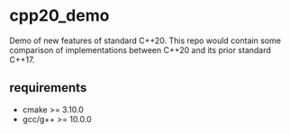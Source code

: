 # cpp20_demo

Demo of new features of standard C++20. This repo would contain some comparison of implementations between C++20 and its prior standard C++17.

## requirements

- cmake >= 3.10.0
- gcc/g++ >= 10.0.0